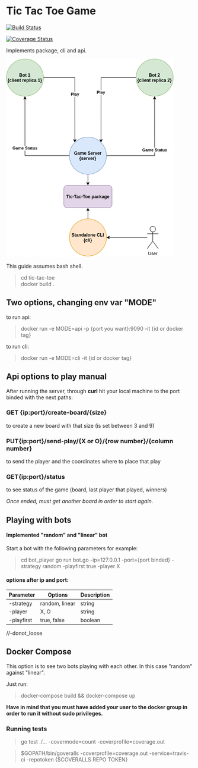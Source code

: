 # Tic Tac Toe Game

[![Build Status](https://travis-ci.com/SolKuczala/tic-tac-go.svg?branch=master)](https://travis-ci.com/SolKuczala/tic-tac-go)

[![Coverage Status](https://coveralls.io/repos/github/SolKuczala/tic-tac-go/badge.svg)](https://coveralls.io/github/SolKuczala/tic-tac-go)


Implements package, cli and api.

![Diagram](./docs/ttt.png)

This guide assumes bash shell.


> cd tic-tac-toe  
> docker build .   

## Two options, changing env var "MODE"
to run api:
> docker run -e MODE=api -p {port you want}:9090 -it {id or docker tag}

to run cli:
> docker run -e MODE=cli -it {id or docker tag}

## Api options to play manual
After running the server, through **curl** hit your local machine to the port binded with the next paths:

### GET {ip:port}/create-board/{size}   
to create a new board with that size (is set between 3 and 9)

### PUT{ip:port}/send-play/{X or O}/{row number}/{column number}  
to send the player and the coordinates where to place that play

### GET{ip:port}/status
to see status of the game (board, last player that played, winners)

*Once ended, must get another board in order to start again.*

## Playing with bots

#### Implemented "random" and "linear" bot
Start a bot with the following parameters for example:

> cd bot_player
> go run bot.go -ip=127.0.0.1 -port={port binded} -strategy random -playfirst true -player X

#### options after ip and port:
| Parameter   | Options       |Description|
| ----------- | -----------   |-----------|
| -strategy   | random, linear| string    |
| -player     | X, O          | string    |
| -playfirst  | true, false   | boolean   |
//-donot_loose
## Docker Compose
This option is to see two bots playing with each other. In this case "random" against "linear".

Just run:

> docker-compose build && docker-compose up

**Have in mind that you must have added your user to the docker group in order to run it without sudo privileges.**

### Running tests
> go test ./... -covermode=count -coverprofile=coverage.out  

> $GOPATH/bin/goveralls -coverprofile=coverage.out -service=travis-ci -repotoken {$COVERALLS REPO TOKEN}  
